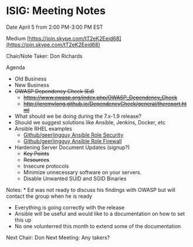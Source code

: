 # ISIG: Meeting Notes

Date April 5 from 2:00 PM-3:00 PM EST

Medium [https://join.skype.com/tT2eK2Eeid68](https://join.skype.com/tT2eK2Eeid68)

Chair/Note Taker: Don Richards

Agenda
* Old Business
* New Business
 * ~~OWASP Dependency Check (Ed)~~
   * ~~https://www.owasp.org/index.php/OWASP_Dependency_Check~~
   * ~~http://jeremylong.github.io/DependencyCheck/general/thereport.html~~
  * What should we be doing during the 7.x-1.9 release?
 * Should we suggest solutions like Ansible, Jenkins, Docker, etc
  * Ansible RHEL examples
    * [Github/geerlingguy Ansible Role Security](https://github.com/geerlingguy/ansible-role-security)
    * [Github/geerlingguy Ansible Role Firewall](https://github.com/geerlingguy/ansible-role-firewall)
 * Hardening Server Document Updates (signup?)
   * ~~Key Points~~
   * ~~Resources~~
   * Insecure protocols
   * Minimize unnecessary software on your servers.
   * Disable Unwanted SUID and SGID Binaries

Notes:
	* Ed was not ready to discuss his findings with OWASP but will contact the group when he is ready
  * Everything is going correctly with the release
  * Ansible will be useful and would like to a documentation on how to set this up
  * No one volunterred this month to extend some of the documentation

Next Chair: Don
Next Meeting: Any takers?
